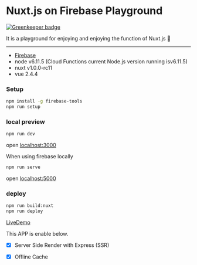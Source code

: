 # Nuxt.js on Firebase Playground

[![Greenkeeper badge](https://badges.greenkeeper.io/kazu69/nuxt-firebase-playground.svg)](https://greenkeeper.io/)

It is a playground for enjoying and enjoying the function of Nuxt.js :lollipop:

---

- [Firebase](https://firebase.google.com/)
- node v6.11.5 (Cloud Functions current Node.js version running isv6.11.5)
- nuxt v1.0.0-rc11
- vue 2.4.4

### Setup

```sh
npm install -g firebase-tools
npm run setup
```

### local preview

```sh
npm run dev
```

open [localhost:3000](http://localhost:3000)

When using firebase locally

```sh
npm run serve
```

open [localhost:5000](http://localhost:5000)

### deploy

```sh
npm run build:nuxt
npm run deploy
```

[LiveDemo](https://nuxt-firebase-playground.firebaseapp.com)

This APP is enable below.

- [x] Server Side Render with Express (SSR)
- [x] Offline Cache

